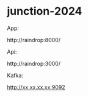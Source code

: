 # junction-2024

App:

http://raindrop:8000/

Api:

http://raindrop:3000/

Kafka:

http://xx.xx.xx.xx:9092
